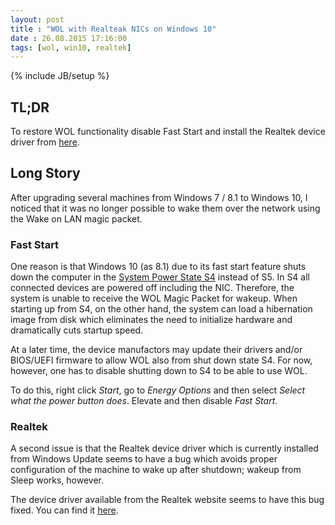 ```yaml
---
layout: post
title : "WOL with Realteak NICs on Windows 10"
date : 26.08.2015 17:16:00
tags: [wol, win10, realtek]
---
```

{% include JB/setup %}

## TL;DR

To restore WOL functionality disable Fast Start and install the Realtek device driver from [here](http://www.realtek.com.tw/downloads/downloadsView.aspx?Langid=1&PNid=13&PFid=5&Level=5&Conn=4&DownTypeID=3&GetDown=false).

## Long Story

After upgrading several machines from Windows 7 / 8.1 to Windows 10, I noticed that it was no longer possible to wake them over the network using the Wake on LAN magic packet.

### Fast Start

One reason is that Windows 10 (as 8.1) due to its fast start feature shuts down the computer in the [System Power State S4](https://msdn.microsoft.com/en-us/library/windows/hardware/ff564575%28v=vs.85%29.aspx?f=255&MSPPError=-2147217396) instead of S5. In S4 all connected devices are powered off including the NIC. Therefore, the system is unable to receive the WOL Magic Packet for wakeup. When starting up from S4, on the other hand, the system can load a hibernation image from disk which eliminates the need to initialize hardware and dramatically cuts startup speed.

At a later time, the device manufactors may update their drivers and/or BIOS/UEFI firmware to allow WOL also from shut down state S4. For now, however, one has to disable shutting down to S4 to be able to use WOL.

To do this, right click *Start*, go to *Energy Options* and then select *Select what the power button does*. Elevate and then disable *Fast Start*.

### Realtek

A second issue is that the Realtek device driver which is currently installed from Windows Update seems to have a bug which avoids proper configuration of the machine to wake up after shutdown; wakeup from Sleep works, however.

The device driver available from the Realtek website seems to have this bug fixed. You can find it [here](http://www.realtek.com.tw/downloads/downloadsView.aspx?Langid=1&PNid=13&PFid=5&Level=5&Conn=4&DownTypeID=3&GetDown=false).
